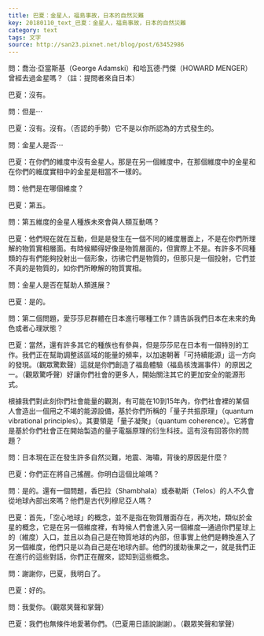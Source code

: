 ```yaml
---
title: 巴夏：金星人，福島事故，日本的自然災難
key: 20180110_text_巴夏：金星人，福島事故，日本的自然災難
category: text
tags: 文字
source: http://san23.pixnet.net/blog/post/63452986
---
```


問：喬治·亞當斯基（George Adamski）和哈瓦德·門傑（HOWARD MENGER）曾經去過金星嗎？（註：提問者來自日本）

巴夏：沒有。

問：但是⋯

巴夏：沒有。沒有。（否認的手勢）它不是以你所認為的方式發生的。

問：金星人是否⋯

巴夏：在你們的維度中沒有金星人。那是在另一個維度中，在那個維度中的金星和在你們的維度實相中的金星是相當不一樣的。

問：他們是在哪個維度？

巴夏：第五。

問：第五維度的金星人種族未來會與人類互動嗎？

巴夏：他們現在就在互動，但是是發生在一個不同的維度層面上，不是在你們所理解的物質實相層面。有時候顯得好像是物質層面的，但實際上不是。有許多不同種類的存有們能夠投射出一個形象，彷彿它們是物質的，但那只是一個投射，它們並不真的是物質的，如你們所瞭解的物質實相。

問：金星人是否在幫助人類進展？

巴夏：是的。

問：第二個問題，愛莎莎尼群體在日本進行哪種工作？請告訴我們日本在未來的角色或者心理狀態？

巴夏：當然，還有許多其它的種族也有參與，但是莎莎尼在日本有一個特別的工作。我們正在幫助調整該區域的能量的頻率，以加速朝著「可持續能源」這一方向的發現。（觀眾驚歎聲）這就是你們創造了福島體驗（福島核洩漏事件）的原因之一。（觀眾驚呼聲）好讓你們社會的更多人，開始關注其它的更加安全的能源形式。

根據我們對此刻你們社會能量的觀測，有可能在10到15年內，你們社會裡的某個人會造出一個用之不竭的能源設備，基於你們所稱的「量子共振原理」（quantum vibrational principles）。其要領是「量子凝聚」（quantum coherence）。它將會是基於你們社會正在開始製造的量子電腦原理的衍生科技。這有沒有回答你的問題？

問：日本現在正在發生許多自然災難，地震、海嘯，背後的原因是什麼？

巴夏：你們正在將自己搖醒。你明白這個比喻嗎？

問：是的。還有一個問題，香巴拉（Shambhala）或泰勒斯（Telos）的人不久會從地球內部出來嗎？他們是古代列穆尼亞人嗎？

巴夏：首先，「空心地球」的概念，並不是指在物質層面存在，再次地，類似於金星的概念，它是在另一個維度裡，有時候人們會進入另一個維度—通過你們星球上的（維度）入口，並且以為自己是在物質地球的內部，但事實上他們是轉換進入了另一個維度，他們只是以為自己是在地球內部。他們的援助後果之一，就是我們正在進行的這些對話，你們正在醒來，認知到這些概念。

問：謝謝你，巴夏，我明白了。

巴夏：好的。

問：我愛你。（觀眾笑聲和掌聲）

巴夏：我們也無條件地愛著你們。（巴夏用日語說謝謝）。（觀眾笑聲和掌聲）
